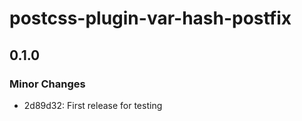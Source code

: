 # postcss-plugin-var-hash-postfix

## 0.1.0

### Minor Changes

- 2d89d32: First release for testing
